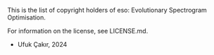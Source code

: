This is the list of copyright holders of eso: Evolutionary Spectrogram Optimisation.

For information on the license, see LICENSE.md.


* Ufuk Çakır, 2024
